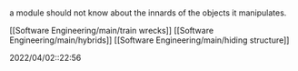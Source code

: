 # 
a module should not know about the innards of the objects it manipulates.

[[Software Engineering/main/train wrecks]]
[[Software Engineering/main/hybrids]]
[[Software Engineering/main/hiding structure]]

2022/04/02::22:56